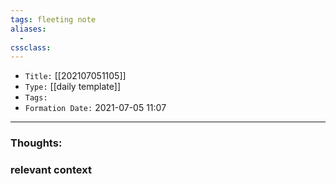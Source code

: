 ```yaml
---
tags: fleeting note
aliases: 
  - 
cssclass: 
---
```


- `Title:` [[202107051105]]
- `Type:` [[daily template]]
- `Tags:` 
- `Formation Date:` 2021-07-05 11:07

---

### Thoughts:


### relevant context